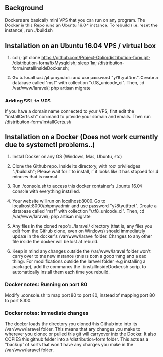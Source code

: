 ## Background
Dockers are basically mini VPS that you can run on any program. The Docker in this Repo runs an Ubuntu 16.04 instance. To rebuild (i.e. reset the instance), run ./build.sh

## Installation on an Ubuntu 16.04 VPS / virtual box

1. cd /; git clone https://github.com/Project-Oblio/distribution-form.git; /distribution-form/fixMysqld.sh; sleep 1m; /distribution-form/installInsideDocker.sh; 

2. Go to localhost /phpmyadmin and use password "y78tyutftret". Create a database called "msf" with collection "utf8_unicode_ci". Then, cd /var/www/laravel/; php artisan migrate

### Adding SSL to VPS

If you have a domain name connected to your VPS, first edit the "installCerts.sh" command to provide your domain and emails. Then run /distribution-form/installCerts.sh

## Installation on a Docker (Does not work currently due to systemctl problems..)
1. Install Docker on any OS (Windows, Mac, Ubuntu, etc)

2. Clone the Github repo. Inside its directory, with root priviledges "./build.sh"; Please wait for it to install, if it looks like it has stopped for 4 minutes that is normal.

3. Run ./console.sh to access this docker container's Ubuntu 16.04 console with everything installed.

4. Your website will run on localhost:8000. Go to localhost:8000/phpmyadmin and use password "y78tyutftret". Create a database called "msf" with collection "utf8_unicode_ci". Then, cd /var/www/laravel/; php artisan migrate

5. Any files in the cloned repo's ./laravel/ directory (that is, any files you edit from the Github clone, even on Windows) should immediately update in the docker's /var/www/laravel folder. Changes to any other file inside the docker will be lost at rebuild. 

6. Keep in mind any changes outside the /var/www/laravel folder won't carry over to the new instance (this is both a good thing and a bad thing). For modiifications outside the laravel folder (e.g installing a package), add the commands the ./installInsideDocker.sh script to automatically install them each time you rebuild. 

### Docker notes:  Running on port 80
Modify ./console.sh to map port 80 to port 80, instead of mapping port 80 to port 8000. 

### Docker notes: Immediate changes

The docker loads the directory you cloned this Github into into its /var/www/laravel folder. This means that any changes you make to wherever you cloned or pulled this git will carryover into the Docker. It also COPIES this github folder into a /distribution-form folder. This acts as a "backup" of sorts that won't have any changes you make in the /var/www/laravel folder. 
